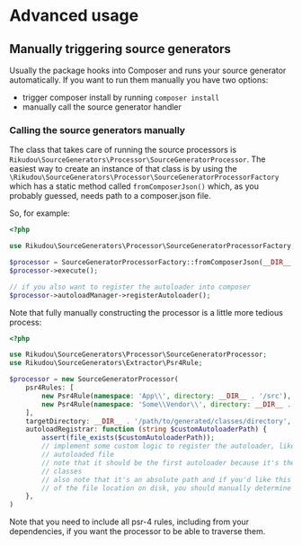 # Advanced usage

## Manually triggering source generators

Usually the package hooks into Composer and runs your source generator automatically. If you want to run them manually
you have two options:

- trigger composer install by running `composer install`
- manually call the source generator handler

### Calling the source generators manually

The class that takes care of running the source processors is `Rikudou\SourceGenerators\Processor\SourceGeneratorProcessor`.
The easiest way to create an instance of that class is by using the `\Rikudou\SourceGenerators\Processor\SourceGeneratorProcessorFactory`
which has a static method called `fromComposerJson()` which, as you probably guessed, needs path to a composer.json file.

So, for example:

```php
<?php

use Rikudou\SourceGenerators\Processor\SourceGeneratorProcessorFactory;

$processor = SourceGeneratorProcessorFactory::fromComposerJson(__DIR__ . '/composer.json');
$processor->execute();

// if you also want to register the autoloader into composer
$processor->autoloadManager->registerAutoloader();
```

Note that fully manually constructing the processor is a little more tedious process:

```php
<?php

use Rikudou\SourceGenerators\Processor\SourceGeneratorProcessor;
use Rikudou\SourceGenerators\Extractor\Psr4Rule;

$processor = new SourceGeneratorProcessor(
    psr4Rules: [
        new Psr4Rule(namespace: 'App\\', directory: __DIR__ . '/src'),
        new Psr4Rule(namespace: 'Some\\Vendor\\', directory: __DIR__ . '/vendor/some/vendor'),
    ],
    targetDirectory: __DIR__ . '/path/to/generated/classes/directory',
    autoloadRegistrar: function (string $customAutoloaderPath) {
        assert(file_exists($customAutoloaderPath));
        // implement some custom logic to register the autoloader, like requiring it in your index, or some other
        // autoloaded file
        // note that it should be the first autoloader because it's the nature of this package to overwrite existing
        // classes
        // also note that it's an absolute path and if you'd like this function to create a portable autoloader, regardless
        // of the file location on disk, you should manually determine how to replace parts of the file path with __DIR__ or similar
    }, 
)
```

Note that you need to include all psr-4 rules, including from your dependencies, if you want the processor to be able
to traverse them.
